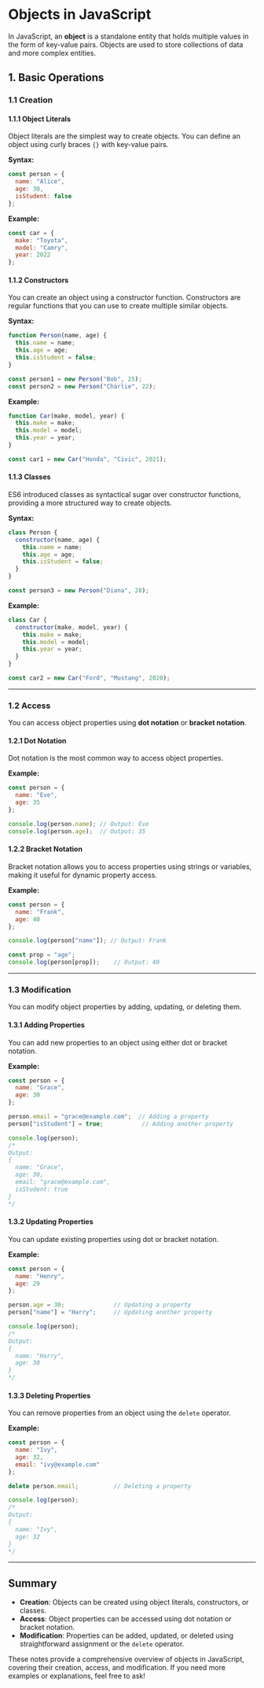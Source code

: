 # **Objects in JavaScript**

In JavaScript, an **object** is a standalone entity that holds multiple values in the form of key-value pairs. Objects are used to store collections of data and more complex entities.

## **1. Basic Operations**

### **1.1 Creation**

#### **1.1.1 Object Literals**

Object literals are the simplest way to create objects. You can define an object using curly braces `{}` with key-value pairs.

**Syntax:**

```javascript
const person = {
  name: "Alice",
  age: 30,
  isStudent: false
};
```

**Example:**

```javascript
const car = {
  make: "Toyota",
  model: "Camry",
  year: 2022
};
```

#### **1.1.2 Constructors**

You can create an object using a constructor function. Constructors are regular functions that you can use to create multiple similar objects.

**Syntax:**

```javascript
function Person(name, age) {
  this.name = name;
  this.age = age;
  this.isStudent = false;
}

const person1 = new Person("Bob", 25);
const person2 = new Person("Charlie", 22);
```

**Example:**

```javascript
function Car(make, model, year) {
  this.make = make;
  this.model = model;
  this.year = year;
}

const car1 = new Car("Honda", "Civic", 2021);
```

#### **1.1.3 Classes**

ES6 introduced classes as syntactical sugar over constructor functions, providing a more structured way to create objects.

**Syntax:**

```javascript
class Person {
  constructor(name, age) {
    this.name = name;
    this.age = age;
    this.isStudent = false;
  }
}

const person3 = new Person("Diana", 28);
```

**Example:**

```javascript
class Car {
  constructor(make, model, year) {
    this.make = make;
    this.model = model;
    this.year = year;
  }
}

const car2 = new Car("Ford", "Mustang", 2020);
```

---

### **1.2 Access**

You can access object properties using **dot notation** or **bracket notation**.

#### **1.2.1 Dot Notation**

Dot notation is the most common way to access object properties.

**Example:**

```javascript
const person = {
  name: "Eve",
  age: 35
};

console.log(person.name); // Output: Eve
console.log(person.age);  // Output: 35
```

#### **1.2.2 Bracket Notation**

Bracket notation allows you to access properties using strings or variables, making it useful for dynamic property access.

**Example:**

```javascript
const person = {
  name: "Frank",
  age: 40
};

console.log(person["name"]); // Output: Frank

const prop = "age";
console.log(person[prop]);    // Output: 40
```

---

### **1.3 Modification**

You can modify object properties by adding, updating, or deleting them.

#### **1.3.1 Adding Properties**

You can add new properties to an object using either dot or bracket notation.

**Example:**

```javascript
const person = {
  name: "Grace",
  age: 30
};

person.email = "grace@example.com";  // Adding a property
person["isStudent"] = true;           // Adding another property

console.log(person);
/*
Output:
{
  name: "Grace",
  age: 30,
  email: "grace@example.com",
  isStudent: true
}
*/
```

#### **1.3.2 Updating Properties**

You can update existing properties using dot or bracket notation.

**Example:**

```javascript
const person = {
  name: "Henry",
  age: 29
};

person.age = 30;              // Updating a property
person["name"] = "Harry";     // Updating another property

console.log(person);
/*
Output:
{
  name: "Harry",
  age: 30
}
*/
```

#### **1.3.3 Deleting Properties**

You can remove properties from an object using the `delete` operator.

**Example:**

```javascript
const person = {
  name: "Ivy",
  age: 32,
  email: "ivy@example.com"
};

delete person.email;          // Deleting a property

console.log(person);
/*
Output:
{
  name: "Ivy",
  age: 32
}
*/
```

---

## **Summary**

- **Creation**: Objects can be created using object literals, constructors, or classes.
- **Access**: Object properties can be accessed using dot notation or bracket notation.
- **Modification**: Properties can be added, updated, or deleted using straightforward assignment or the `delete` operator.

These notes provide a comprehensive overview of objects in JavaScript, covering their creation, access, and modification. If you need more examples or explanations, feel free to ask!
